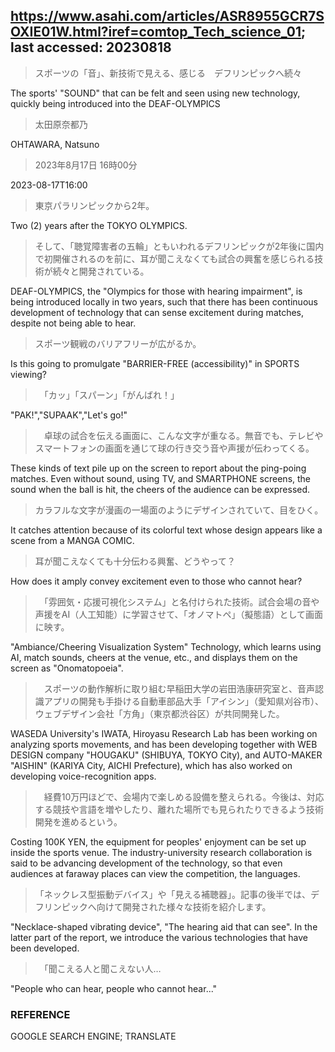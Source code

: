 ## https://www.asahi.com/articles/ASR8955GCR7SOXIE01W.html?iref=comtop_Tech_science_01; last accessed: 20230818

> スポーツの「音」、新技術で見える、感じる　デフリンピックへ続々

The sports' "SOUND" that can be felt and seen using new technology, quickly being introduced into the DEAF-OLYMPICS

> 太田原奈都乃

OHTAWARA, Natsuno

> 2023年8月17日 16時00分

2023-08-17T16:00

> 東京パラリンピックから2年。

Two (2) years after the TOKYO OLYMPICS.


> そして、「聴覚障害者の五輪」ともいわれるデフリンピックが2年後に国内で初開催されるのを前に、耳が聞こえなくても試合の興奮を感じられる技術が続々と開発されている。

DEAF-OLYMPICS, the "Olympics for those with hearing impairment", is being introduced locally in two years, such that there has been continuous development of technology that can sense excitement during matches, despite not being able to hear.

> スポーツ観戦のバリアフリーが広がるか。

Is this going to promulgate "BARRIER-FREE (accessibility)" in SPORTS viewing?

>　「カッ」「スパーン」「がんばれ！」

"PAK!","SUPAAK","Let's go!"

>　卓球の試合を伝える画面に、こんな文字が重なる。無音でも、テレビやスマートフォンの画面を通じて球の行き交う音や声援が伝わってくる。

These kinds of text pile up on the screen to report about the ping-poing matches. Even without sound, using TV, and SMARTPHONE screens, the sound when the ball is hit, the cheers of the audience can be expressed.

> カラフルな文字が漫画の一場面のようにデザインされていて、目をひく。

It catches attention because of its colorful text whose design appears like a scene from a MANGA COMIC.

> 耳が聞こえなくても十分伝わる興奮、どうやって？

How does it amply convey excitement even to those who cannot hear?

> 　「雰囲気・応援可視化システム」と名付けられた技術。試合会場の音や声援をAI（人工知能）に学習させて、「オノマトペ」（擬態語）として画面に映す。


"Ambiance/Cheering Visualization System" Technology, which learns using AI, match sounds, cheers at the venue, etc., and displays them on the screen as "Onomatopoeia".

>　スポーツの動作解析に取り組む早稲田大学の岩田浩康研究室と、音声認識アプリの開発も手掛ける自動車部品大手「アイシン」（愛知県刈谷市）、ウェブデザイン会社「方角」（東京都渋谷区）が共同開発した。

WASEDA University's IWATA, Hiroyasu Research Lab has been working on analyzing sports movements, and has been developing together with WEB DESIGN company "HOUGAKU" (SHIBUYA, TOKYO City), and AUTO-MAKER "AISHIN" (KARIYA City, AICHI Prefecture), which has also worked on developing voice-recognition apps.

>　経費10万円ほどで、会場内で楽しめる設備を整えられる。今後は、対応する競技や言語を増やしたり、離れた場所でも見られたりできるよう技術開発を進めるという。

Costing 100K YEN, the equipment for peoples' enjoyment can be set up inside the sports venue. The industry-university research collaboration is said to be advancing development of the technology, so that even audiences at faraway places can view the competition, the languages. 

> 「ネックレス型振動デバイス」や「見える補聴器」。記事の後半では、デフリンピックへ向けて開発された様々な技術を紹介します。

"Necklace-shaped vibrating device", "The hearing aid that can see". In the latter part of the report, we introduce the various technologies that have been developed.

>　「聞こえる人と聞こえない人…

"People who can hear, people who cannot hear..."

### REFERENCE

GOOGLE SEARCH ENGINE; TRANSLATE
